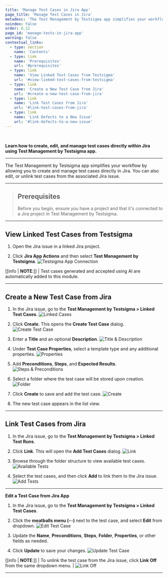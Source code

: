 ```yaml
---
title: 'Manage Test Cases in Jira App'
page_title: 'Manage Test Cases in Jira'
metadesc: 'The Test Management by Testsigma app simplifies your workflow by allowing you to create & manage tests directly in Jira. You can also edit, or unlink tests from the linked Jira issue.'
noindex: false
order: 8.12
page_id: 'manage-tests-in-jira-app'
warning: false
contextual_links:
  - type: section
    name: 'Contents'
  - type: link
    name: 'Prerequisites'
    url: '#prerequisites'
  - type: link
    name: 'View Linked Test Cases from Testsigma'
    url: '#view-linked-test-cases-from-testsigma'
  - type: link
    name: 'Create a New Test Case from Jira'
    url: '#create-a-new-test-case-from-jira'
  - type: link
    name: 'Link Test Cases from Jira'
    url: '#link-test-cases-from-jira'
  - type: link
    name: 'Link Defects to a New Issue'
    url: '#link-defects-to-a-new-issue'
---
```


<br>

**Learn how to create, edit, and manage test cases directly within Jira using Test Management by Testsigma app.**

---

The Test Management by Testsigma app simplifies your workflow by allowing you to create and manage test cases directly in Jira. You can also edit, or unlink test cases from the associated Jira issue.

---

> ## **Prerequisites**
> 
> Before you begin, ensure you have a project and that it's connected to a Jira project in Test Management by Testsigma.

---

## **View Linked Test Cases from Testsigma**

1. Open the Jira issue in a linked Jira project.

2. Click **Jira App Actions** and then select **Test Management by Testsigma**.
   ![Testsigma App Connection](https://s3.amazonaws.com/static-docs.testsigma.com/new_images/projects/Atto_Testsigma/Connect_Testsigma_to_Issue.png)

[[info | **NOTE**:]]
| Test cases generated and accepted using AI are automatically added to this module.

---

## **Create a New Test Case from Jira** 

1. In the Jira issue, go to the **Test Management by Testsigma > Linked Test Cases**.
   ![Linked Cases](https://s3.amazonaws.com/static-docs.testsigma.com/new_images/projects/Atto_Testsigma/Linked_Cases_in_Jira.png)

2. Click **Create**. This opens the **Create Test Case** dialog.
   ![Create Test Case](https://s3.amazonaws.com/static-docs.testsigma.com/new_images/projects/Atto_Testsigma/Create_Test_in_Jira.png)

3. Enter a **Title** and an optional **Description**.
   ![Title & Description](https://s3.amazonaws.com/static-docs.testsigma.com/new_images/projects/Atto_Testsigma/Create_Test_Dialog.png)

4. Under **Test Case Properties**, select a template type and any additional properties.
   ![Properties](https://s3.amazonaws.com/static-docs.testsigma.com/new_images/projects/Atto_Testsigma/Add_Properties_from_Jira.png)

5. Add **Preconditions**, **Steps**, and **Expected Results**.
   ![Steps & Preconditions](https://s3.amazonaws.com/static-docs.testsigma.com/new_images/projects/Atto_Testsigma/Steps_Preconditions.png)

6. Select a folder where the test case will be stored upon creation.
   ![Folder](https://s3.amazonaws.com/static-docs.testsigma.com/new_images/projects/Atto_Testsigma/Select_Folder_for_Test_in_Jira.png)

7. Click **Create** to save and add the test case.
   ![Create](https://s3.amazonaws.com/static-docs.testsigma.com/new_images/projects/Atto_Testsigma/Create_Test_from_Jira_App.png)

8. The new test case appears in the list view.

---

## **Link Test Cases from Jira** 

1. In the Jira issue, go to the **Test Management by Testsigma > Linked Test Runs**.

2. Click **Link**. This will open the **Add Test Cases** dialog.
   ![Link](https://s3.amazonaws.com/static-docs.testsigma.com/new_images/projects/Atto_Testsigma/Link_Test_From_Jira.png)

3. Browse through the folder structure to view available test cases.
   ![Available Tests](https://s3.amazonaws.com/static-docs.testsigma.com/new_images/projects/Atto_Testsigma/Browse_Tests_in_Jira.png)

4. Select the test cases, and then click **Add** to link them to the Jira issue. 
   ![Add Tests](https://s3.amazonaws.com/static-docs.testsigma.com/new_images/projects/Atto_Testsigma/Add_Tests_Button.png)

---

**Edit a Test Case from Jira App**

1. In the Jira issue, go to the **Test Management by Testsigma > Linked Test Cases**.

2. Click the **meatballs menu (⋯)** next to the test case, and select **Edit** from dropdown.
   ![Edit Test Case](https://s3.amazonaws.com/static-docs.testsigma.com/new_images/projects/Atto_Testsigma/Edit_Test_from_Jira.png)

3. Update the **Name**, **Preconditions**, **Steps**, **Folder**, **Properties**, or other fields as needed.

4. Click **Update** to save your changes.
   ![Update Test Case](https://s3.amazonaws.com/static-docs.testsigma.com/new_images/projects/Atto_Testsigma/Update_Test_from_Jira.png)

[[info | **NOTE**:]]
| To unlink the test case from the Jira issue, click **Link Off** from the same dropdown menu.
| ![Link Off](https://s3.amazonaws.com/static-docs.testsigma.com/new_images/projects/Atto_Testsigma/Link_Off_Test_Case.png)

---